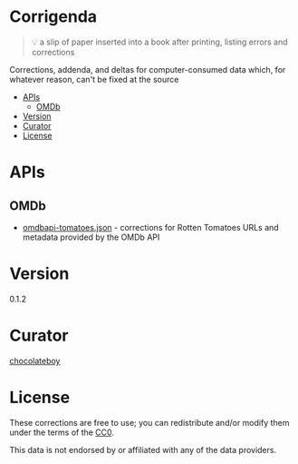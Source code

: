 # Corrigenda

> :bulb: a slip of paper inserted into a book after printing, listing errors and corrections

Corrections, addenda, and deltas for computer-consumed data which, for whatever reason, can't be fixed at the source

<!-- START doctoc generated TOC please keep comment here to allow auto update -->
<!-- DON'T EDIT THIS SECTION, INSTEAD RE-RUN doctoc TO UPDATE -->

- [APIs](#apis)
  - [OMDb](#omdb)
- [Version](#version)
- [Curator](#curator)
- [License](#license)

<!-- END doctoc generated TOC please keep comment here to allow auto update -->

# APIs

## OMDb

* [omdbapi-tomatoes.json](omdb/omdb-tomatoes.json) - corrections for Rotten Tomatoes URLs and metadata
provided by the OMDb API

# Version

0.1.2

# Curator

[chocolateboy](mailto:chocolate@cpan.org)

# License

These corrections are free to use; you can redistribute and/or modify them under the terms of the
[CC0](https://creativecommons.org/share-your-work/public-domain/cc0/).

This data is not endorsed by or affiliated with any of the data providers.
